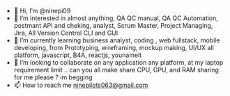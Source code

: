- 👋 Hi, I’m @ninepi09
- 👀 I’m interested in almost anything, QA QC manual, QA QC Automation, postmant API and cheking, analyst, Scrum Master, Project Managing, Jira, All Version Control CLI and GUI
- 🌱 I’m currently learning business analyst, coding , web fullstack, mobile developing, from Prototyping, wireframing, mockup making, UI/UX all platform, javascript, B4A, reactjs, younameit
- 💞️ I’m looking to collaborate on any application any platform, at my laptop requirement limit .. can you all make share CPU, GPU, and RAM sharing for me please ? im begging 
- 📫 How to reach me ninepilots063@gmail.com
 

<!---
ninepi09/ninepi09 is a ✨ special ✨ repository because its `README.md` (this file) appears on your GitHub profile.
You can click the Preview link to take a look at your changes.
--->
